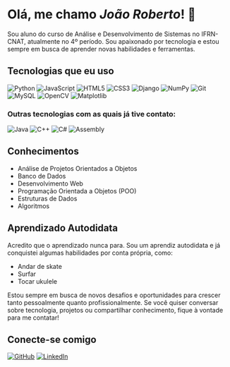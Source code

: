 # Olá, me chamo *João Roberto*! 👋

Sou aluno do curso de Análise e Desenvolvimento de Sistemas no IFRN-CNAT, atualmente no 4º período. Sou apaixonado por tecnologia e estou sempre em busca de aprender novas habilidades e ferramentas.

## Tecnologias que eu uso

![Python](https://img.shields.io/badge/Python-3776AB?style=flat-square&logo=python&logoColor=ffffff)
![JavaScript](https://img.shields.io/badge/JavaScript-F7DF1E?style=flat-square&logo=javascript&logoColor=000000)
![HTML5](https://img.shields.io/badge/HTML5-E34F26?style=flat-square&logo=html5&logoColor=ffffff)
![CSS3](https://img.shields.io/badge/CSS3-1572B6?style=flat-square&logo=css3&logoColor=ffffff)
![Django](https://img.shields.io/badge/Django-092E20?style=flat-square&logo=django&logoColor=white)
![NumPy](https://img.shields.io/badge/NumPy-013243?style=flat-square&logo=numpy&logoColor=white)
![Git](https://img.shields.io/badge/Git-F05032?style=flat-square&logo=git&logoColor=white)
![MySQL](https://img.shields.io/badge/MySQL-4479A1?style=flat-square&logo=mysql&logoColor=white)
![OpenCV](https://img.shields.io/badge/OpenCV-5C3EE8?style=flat-square&logo=opencv&logoColor=white)
![Matplotlib](https://img.shields.io/badge/Matplotlib-003B57?style=flat-square&logo=matplotlib&logoColor=white)

### Outras tecnologias com as quais já tive contato:
![Java](https://img.shields.io/badge/Java-007396?style=flat-square&logo=java&logoColor=ffffff) 
![C++](https://img.shields.io/badge/C++-00599C?style=flat-square&logo=c%2B%2B&logoColor=ffffff) 
![C#](https://img.shields.io/badge/C%23-239120?style=flat-square&logo=csharp&logoColor=white) 
![Assembly](https://img.shields.io/badge/Assembly-000000?style=flat-square&logo=undefined&logoColor=ffffff) 

## Conhecimentos

- Análise de Projetos Orientados a Objetos
- Banco de Dados
- Desenvolvimento Web
- Programação Orientada a Objetos (POO)
- Estruturas de Dados
- Algoritmos

## Aprendizado Autodidata

Acredito que o aprendizado nunca para. Sou um aprendiz autodidata e já conquistei algumas habilidades por conta própria, como:

- Andar de skate
- Surfar
- Tocar ukulele

Estou sempre em busca de novos desafios e oportunidades para crescer tanto pessoalmente quanto profissionalmente. Se você quiser conversar sobre tecnologia, projetos ou compartilhar conhecimento, fique à vontade para me contatar!

## Conecte-se comigo

[![GitHub](https://img.shields.io/badge/GitHub-000000?style=flat-square&logo=github&logoColor=white)](https://github.com/JoaoRobert0)
[![LinkedIn](https://img.shields.io/badge/LinkedIn-0077B5?style=flat-square&logo=linkedin&logoColor=white)](https://www.linkedin.com/in/jo%C3%A3o-roberto-535584314/)
